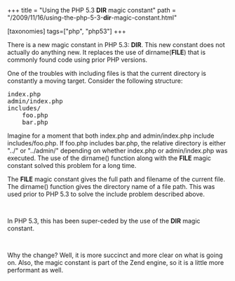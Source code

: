 +++
title = "Using the PHP 5.3 __DIR__ magic constant"
path = "/2009/11/16/using-the-php-5-3-__dir__-magic-constant.html"

[taxonomies]
tags=["php", "php53"]
+++

There is a new magic constant in PHP 5.3: __DIR__.  This new constant does not actually do anything new.  It replaces the use of dirname(__FILE__) that is commonly found  code using prior PHP versions.

<!-- more -->

One of the troubles with including files is that the current directory is constantly a moving target.  Consider the following structure:

<pre>
index.php
admin/index.php
includes/
    foo.php
    bar.php
</pre>

Imagine for a moment that both index.php and admin/index.php include includes/foo.php.  If foo.php includes bar.php, the relative directory is either "../" or "../admin/" depending on whether index.php or admin/index.php was executed.  The use of the dirname() function along with the __FILE__ magic constant solved this problem for a long time.

The __FILE__ magic constant gives the full path and filename of the current file.  The dirname() function gives the directory name of a file path.  This was used prior to PHP 5.3 to solve the include problem described above.

<pre lang="php">
<?php
// foo.php
require_once dirname(__FILE__) . '/bar.php';
?>
</pre>

In PHP 5.3, this has been super-ceded by the use of the __DIR__ magic constant.

<pre lang="php">
<?php
// foo.php
require_once __DIR__ . '/bar.php';
?>
</pre>

Why the change?  Well, it is more succinct and more clear on what is going on.  Also, the magic constant is part of the Zend engine, so it is a little more performant as well.  

